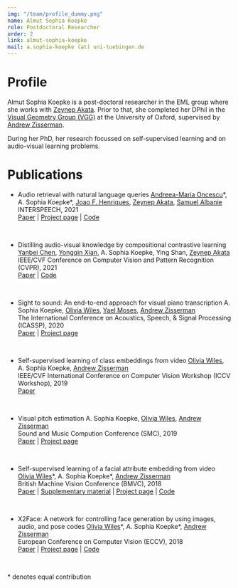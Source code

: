 ```yaml
---
img: "/team/profile_dummy.png"
name: Almut Sophia Koepke
role: Postdoctoral Researcher
order: 2
link: almut-sophia-koepke
mail: a.sophia-koepke (at) uni-tuebingen.de
---
```


# Profile
Almut Sophia Koepke is a post-doctoral researcher in the EML group where she works with [Zeynep Akata](https://www.eml-unitue.de/people/zeynep-akata). Prior to that, she completed her DPhil in the [Visual Geometry Group (VGG)](https://www.robots.ox.ac.uk/~vgg/) at the University of Oxford, supervised by [Andrew Zisserman](https://www.robots.ox.ac.uk/~az/).

During her PhD, her research focussed on self-supervised learning and on audio-visual learning problems.

# Publications

* Audio retrieval with natural language queries
[Andreea-Maria Oncescu](https://www.robots.ox.ac.uk/~oncescu/)\*, A. Sophia Koepke\*, [Joao F. Henriques](https://www.robots.ox.ac.uk/~joao/), [Zeynep Akata](https://www.eml-unitue.de/people/zeynep-akata), [Samuel Albanie](https://www.robots.ox.ac.uk/~albanie/)\
INTERSPEECH, 2021\
[Paper](https://arxiv.org/pdf/2105.02192.pdf) | [Project page](https://www.robots.ox.ac.uk/~vgg/research/audio-retrieval/) | [Code](https://github.com/oncescuandreea/audio-retrieval)

&nbsp;

* Distilling audio-visual knowledge by compositional contrastive learning
[Yanbei Chen](https://www.eml-unitue.de/people/yanbei-chen), [Yongqin Xian](https://www.eml-unitue.de/people/yongqin-xian), A. Sophia Koepke, Ying Shan, [Zeynep Akata](https://www.eml-unitue.de/people/zeynep-akata)\
IEEE/CVF Conference on Computer Vision and Pattern Recognition (CVPR), 2021\
[Paper](https://arxiv.org/abs/2104.10955) | [Code](https://github.com/yanbeic/CCL)

&nbsp;

* Sight to sound: An end-to-end approach for visual piano transcription
A. Sophia Koepke, [Olivia Wiles](https://www.robots.ox.ac.uk/~ow/), [Yael Moses](https://faculty.idc.ac.il/moses/), [Andrew Zisserman](https://www.robots.ox.ac.uk/~az/)\
The International Conference on Acoustics, Speech, & Signal Processing (ICASSP), 2020\
[Paper](https://www.robots.ox.ac.uk/~vgg/publications/2020/Koepke20/koepke20.pdf) | [Project page](https://www.robots.ox.ac.uk/~vgg/research/sighttosound/)

&nbsp;

* Self-supervised learning of class embeddings from video
[Olivia Wiles](https://www.robots.ox.ac.uk/~ow/), A. Sophia Koepke, [Andrew Zisserman](https://www.robots.ox.ac.uk/~az/)\
IEEE/CVF International Conference on Computer Vision Workshop (ICCV Workshop), 2019\
[Paper](http://www.robots.ox.ac.uk/~vgg/publications/2019/Wiles19/wiles19.pdf)

&nbsp;

* Visual pitch estimation
A. Sophia Koepke, [Olivia Wiles](https://www.robots.ox.ac.uk/~ow/), [Andrew Zisserman](https://www.robots.ox.ac.uk/~az/)\
Sound and Music Compution Conference (SMC), 2019\
[Paper](http://www.robots.ox.ac.uk/~vgg/publications/2019/Koepke19/koepke19.pdf) | [Project page](https://www.robots.ox.ac.uk/~vgg/research/sighttosound/violinpitch.html)

&nbsp;

* Self-supervised learning of a facial attribute embedding from video
[Olivia Wiles](https://www.robots.ox.ac.uk/~ow/)\*, A. Sophia Koepke\*, [Andrew Zisserman](https://www.robots.ox.ac.uk/~az/)\
British Machine Vision Conference (BMVC), 2018\
[Paper](http://www.robots.ox.ac.uk/~vgg/publications/2018/Wiles18a/wiles18a.pdf) | [Supplementary material](http://www.robots.ox.ac.uk/~vgg/research/unsup_learn_watch_faces/resources/wiles18a_supp.pdf) | [Project page](https://www.robots.ox.ac.uk/~vgg/research/unsup_learn_watch_faces/fabnet.html) | [Code](https://github.com/oawiles/FAb-Net)

&nbsp;

* X2Face: A network for controlling face generation by using images, audio, and pose codes
[Olivia Wiles](https://www.robots.ox.ac.uk/~ow/)\*, A. Sophia Koepke\*, [Andrew Zisserman](https://www.robots.ox.ac.uk/~az/)\
European Conference on Computer Vision (ECCV), 2018\
[Paper](https://www.robots.ox.ac.uk/~vgg/publications/2018/Wiles18/wiles18.pdf) | [Project page](https://www.robots.ox.ac.uk/~vgg/research/unsup_learn_watch_faces/x2face.html) | [Code](https://github.com/oawiles/X2Face)

&nbsp;

\* denotes equal contribution
